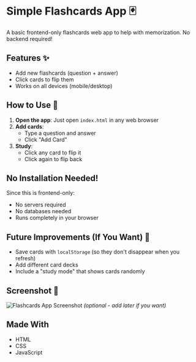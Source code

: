 # Simple Flashcards App 🃏

A basic frontend-only flashcards web app to help with memorization. No backend required!

## Features ✨
- Add new flashcards (question + answer)
- Click cards to flip them
- Works on all devices (mobile/desktop)

## How to Use 🚀
1. **Open the app**: Just open `index.html` in any web browser
2. **Add cards**:
   - Type a question and answer
   - Click "Add Card"
3. **Study**:
   - Click any card to flip it
   - Click again to flip back

## No Installation Needed!
Since this is frontend-only:
- No servers required
- No databases needed
- Runs completely in your browser

## Future Improvements (If You Want) 🔮
- Save cards with `localStorage` (so they don't disappear when you refresh)
- Add different card decks
- Include a "study mode" that shows cards randomly

## Screenshot 📸
![Flashcards App Screenshot](screenshot.png) *(optional - add later if you want)*

## Made With
- HTML
- CSS
- JavaScript
